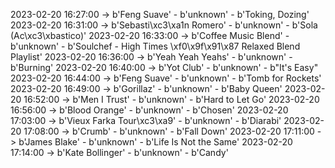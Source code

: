 2023-02-20 16:27:00 -> b'Feng Suave' - b'unknown' - b'Toking, Dozing'
2023-02-20 16:31:00 -> b'Sebasti\xc3\xa1n Romero' - b'unknown' - b'Sola (Ac\xc3\xbastico)'
2023-02-20 16:33:00 -> b'Coffee Music Blend' - b'unknown' - b'Soulchef - High Times \xf0\x9f\x91\x87 Relaxed Blend Playlist'
2023-02-20 16:36:00 -> b'Yeah Yeah Yeahs' - b'unknown' - b'Burning'
2023-02-20 16:40:00 -> b'Yot Club' - b'unknown' - b"It's Easy"
2023-02-20 16:44:00 -> b'Feng Suave' - b'unknown' - b'Tomb for Rockets'
2023-02-20 16:49:00 -> b'Gorillaz' - b'unknown' - b'Baby Queen'
2023-02-20 16:52:00 -> b'Men I Trust' - b'unknown' - b'Hard to Let Go'
2023-02-20 16:56:00 -> b'Blood Orange' - b'unknown' - b'Chosen'
2023-02-20 17:03:00 -> b'Vieux Farka Tour\xc3\xa9' - b'unknown' - b'Diarabi'
2023-02-20 17:08:00 -> b'Crumb' - b'unknown' - b'Fall Down'
2023-02-20 17:11:00 -> b'James Blake' - b'unknown' - b'Life Is Not the Same'
2023-02-20 17:14:00 -> b'Kate Bollinger' - b'unknown' - b'Candy'
